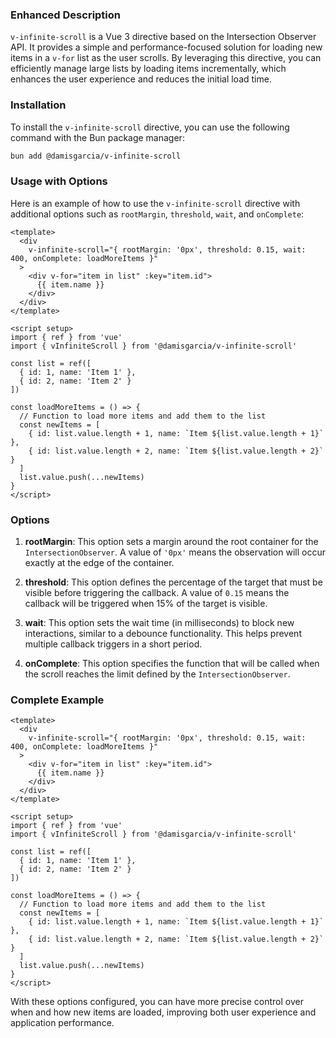 ### Enhanced Description

`v-infinite-scroll` is a Vue 3 directive based on the Intersection Observer API. It provides a simple and performance-focused solution for loading new items in a `v-for` list as the user scrolls. By leveraging this directive, you can efficiently manage large lists by loading items incrementally, which enhances the user experience and reduces the initial load time.

### Installation

To install the `v-infinite-scroll` directive, you can use the following command with the Bun package manager:

```bash
bun add @damisgarcia/v-infinite-scroll
```

### Usage with Options

Here is an example of how to use the `v-infinite-scroll` directive with additional options such as `rootMargin`, `threshold`, `wait`, and `onComplete`:

```vue
<template>
  <div
    v-infinite-scroll="{ rootMargin: '0px', threshold: 0.15, wait: 400, onComplete: loadMoreItems }"
  >
    <div v-for="item in list" :key="item.id">
      {{ item.name }}
    </div>
  </div>
</template>

<script setup>
import { ref } from 'vue'
import { vInfiniteScroll } from '@damisgarcia/v-infinite-scroll'

const list = ref([
  { id: 1, name: 'Item 1' },
  { id: 2, name: 'Item 2' }
])

const loadMoreItems = () => {
  // Function to load more items and add them to the list
  const newItems = [
    { id: list.value.length + 1, name: `Item ${list.value.length + 1}` },
    { id: list.value.length + 2, name: `Item ${list.value.length + 2}` }
  ]
  list.value.push(...newItems)
}
</script>
```

### Options

1. **rootMargin**: This option sets a margin around the root container for the `IntersectionObserver`. A value of `'0px'` means the observation will occur exactly at the edge of the container.

2. **threshold**: This option defines the percentage of the target that must be visible before triggering the callback. A value of `0.15` means the callback will be triggered when 15% of the target is visible.

3. **wait**: This option sets the wait time (in milliseconds) to block new interactions, similar to a debounce functionality. This helps prevent multiple callback triggers in a short period.

4. **onComplete**: This option specifies the function that will be called when the scroll reaches the limit defined by the `IntersectionObserver`.

### Complete Example

```vue
<template>
  <div
    v-infinite-scroll="{ rootMargin: '0px', threshold: 0.15, wait: 400, onComplete: loadMoreItems }"
  >
    <div v-for="item in list" :key="item.id">
      {{ item.name }}
    </div>
  </div>
</template>

<script setup>
import { ref } from 'vue'
import { vInfiniteScroll } from '@damisgarcia/v-infinite-scroll'

const list = ref([
  { id: 1, name: 'Item 1' },
  { id: 2, name: 'Item 2' }
])

const loadMoreItems = () => {
  // Function to load more items and add them to the list
  const newItems = [
    { id: list.value.length + 1, name: `Item ${list.value.length + 1}` },
    { id: list.value.length + 2, name: `Item ${list.value.length + 2}` }
  ]
  list.value.push(...newItems)
}
</script>
```

With these options configured, you can have more precise control over when and how new items are loaded, improving both user experience and application performance.
